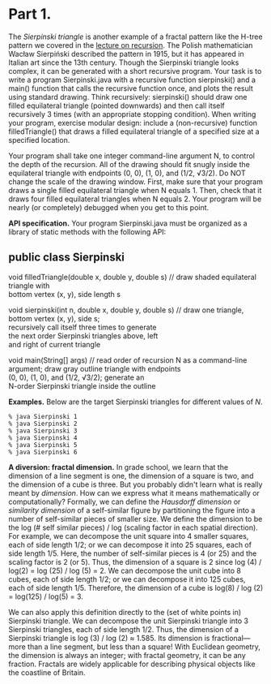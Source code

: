 # Part 1.  

The *Sierpinski triangle* is another example of a fractal pattern like the H-tree pattern we covered in the [lecture on recursion](https://katie.cs.mtech.edu/classes/archive/f13/csci135/slides/135-recursion.pdf). The Polish mathematician Wacław Sierpiński described the pattern in 1915, but it has appeared in Italian art since the 13th century. Though the Sierpinski triangle looks complex, it can be generated with a short recursive program. Your task is to write a program Sierpinski.java with a recursive function sierpinski() and a main() function that calls the recursive function once, and plots the result using standard drawing. Think recursively: sierpinski() should draw one filled equilateral triangle (pointed downwards) and then call itself recursively 3 times (with an appropriate stopping condition). When writing your program, exercise modular design: include a (non-recursive) function filledTriangle() that draws a filled equilateral triangle of a specified size at a specified location.  

Your program shall take one integer command-line argument N, to control the depth of the recursion. All of the drawing should fit snugly inside the equilateral triangle with endpoints (0, 0), (1, 0), and (1/2, √3/2). Do NOT change the scale of the drawing window. First, make sure that your program draws a single filled equilateral triangle when N equals 1. Then, check that it draws four filled equilateral triangles when N equals 2. Your program will be nearly (or completely) debugged when you get to this point.  

**API specification.** Your program Sierpinski.java must be organized as a library of static methods with the following API:  

  public class Sierpinski  
  --------------------------------------------------------------------------------  
  void filledTriangle(double x, double y, double s)     // draw shaded equilateral triangle with  
                                                           bottom vertex (x, y), side length s  

  void sierpinski(int n, double x, double y, double s)  // draw one triangle, bottom vertex (x, y), side s;  
                                                           recursively call itself three times to generate  
                                                           the next order Sierpinski triangles above, left  
                                                           and right of current triangle  

  void main(String[] args)                              // read order of recursion N as a command-line  
                                                           argument; draw gray outline triangle with endpoints  
                                                           (0, 0), (1, 0), and (1/2, √3/2); generate an  
                                                           N-order Sierpinski triangle inside the outline  
                                                            
**Examples.** Below are the target Sierpinski triangles for different values of *N*.  

  	% java Sierpinski 1	
    % java Sierpinski 2	
    % java Sierpinski 3  	
  	% java Sierpinski 4	
    % java Sierpinski 5	
    % java Sierpinski 6
    
**A diversion: fractal dimension.** In grade school, we learn that the dimension of a line segment is one, the dimension of a square is two, and the dimension of a cube is three. But you probably didn't learn what is really meant by *dimension*. How can we express what it means mathematically or computationally? Formally, we can define the *Hausdorff dimension* or *similarity dimension* of a self-similar figure by partitioning the figure into a number of self-similar pieces of smaller size. We define the dimension to be the log (# self similar pieces) / log (scaling factor in each spatial direction). For example, we can decompose the unit square into 4 smaller squares, each of side length 1/2; or we can decompose it into 25 squares, each of side length 1/5. Here, the number of self-similar pieces is 4 (or 25) and the scaling factor is 2 (or 5). Thus, the dimension of a square is 2 since log (4) / log(2) = log (25) / log (5) = 2. We can decompose the unit cube into 8 cubes, each of side length 1/2; or we can decompose it into 125 cubes, each of side length 1/5. Therefore, the dimension of a cube is log(8) / log (2) = log(125) / log(5) = 3.

We can also apply this definition directly to the (set of white points in) Sierpinski triangle. We can decompose the unit Sierpinski triangle into 3 Sierpinski triangles, each of side length 1/2. Thus, the dimension of a Sierpinski triangle is log (3) / log (2) ≈ 1.585. Its dimension is fractional—more than a line segment, but less than a square! With Euclidean geometry, the dimension is always an integer; with fractal geometry, it can be any fraction. Fractals are widely applicable for describing physical objects like the coastline of Britain.

